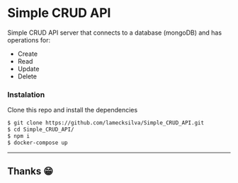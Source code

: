 # Simple CRUD API

Simple CRUD API server that connects to a database (mongoDB) and has operations for:

- Create
- Read
- Update
- Delete

### Instalation

Clone this repo and install the dependencies

```sh
$ git clone https://github.com/lamecksilva/Simple_CRUD_API.git
$ cd Simple_CRUD_API/
$ npm i
$ docker-compose up
```

---

## Thanks :grin:
